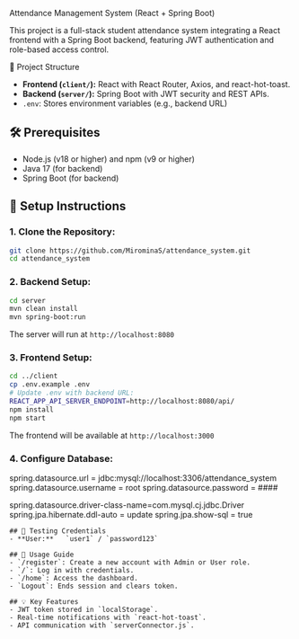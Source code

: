 Attendance Management System (React + Spring Boot)

This project is a full-stack student attendance system integrating a React frontend with a Spring Boot backend, featuring JWT authentication and role-based access control.

📂 Project Structure
- **Frontend (`client/`):** React with React Router, Axios, and react-hot-toast.
- **Backend (`server/`):** Spring Boot with JWT security and REST APIs.
- `.env`: Stores environment variables (e.g., backend URL)

## 🛠️ Prerequisites
- Node.js (v18 or higher) and npm (v9 or higher)
- Java 17 (for backend)
- Spring Boot (for backend)

## 🚀 Setup Instructions
### 1. **Clone the Repository:**
```bash
git clone https://github.com/MirominaS/attendance_system.git
cd attendance_system
```
### 2. **Backend Setup:**
```bash
cd server
mvn clean install
mvn spring-boot:run
```
The server will run at `http://localhost:8080`

### 3. **Frontend Setup:**
```bash
cd ../client
cp .env.example .env
# Update .env with backend URL:
REACT_APP_API_SERVER_ENDPOINT=http://localhost:8080/api/
npm install
npm start
```
The frontend will be available at `http://localhost:3000`
### 4. **Configure Database:**
spring.datasource.url = jdbc:mysql://localhost:3306/attendance_system
spring.datasource.username = root
spring.datasource.password = ####

spring.datasource.driver-class-name=com.mysql.cj.jdbc.Driver
spring.jpa.hibernate.ddl-auto = update
spring.jpa.show-sql = true
```
## 🧪 Testing Credentials
- **User:**   `user1` / `password123`

## 📝 Usage Guide
- `/register`: Create a new account with Admin or User role.
- `/`: Log in with credentials.
- `/home`: Access the dashboard.
- `Logout`: Ends session and clears token.

## 💡 Key Features
- JWT token stored in `localStorage`.
- Real-time notifications with `react-hot-toast`.
- API communication with `serverConnector.js`.



